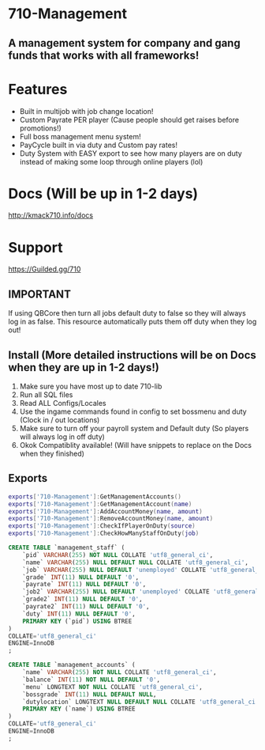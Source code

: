 # 710-Management 
## A management system for company and gang funds that works with all frameworks! 

# Features 
- Built in multijob with job change location! 
- Custom Payrate PER player (Cause people should get raises before promotions!) 
- Full boss management menu system! 
- PayCycle built in via duty and Custom pay rates! 
- Duty System with EASY export to see how many players are on duty instead of making some loop through online players (lol) 


# Docs (Will be up in 1-2 days)
http://kmack710.info/docs
# Support 
https://Guilded.gg/710 

## IMPORTANT 
If using QBCore then turn all jobs default duty to false so they will always log in as false. This resource automatically puts them off duty when they log out! 

## Install (More detailed instructions will be on Docs when they are up in 1-2 days!)
1. Make sure you have most up to date 710-lib 
2. Run all SQL files
3. Read ALL Configs/Locales 
4. Use the ingame commands found in config to set bossmenu and duty (Clock in / out locations)
5. Make sure to turn off your payroll system and Default duty (So players will always log in off duty)
6. Okok Compatiblity available! (Will have snippets to replace on the Docs when they finished)

## Exports 
```lua 
exports['710-Management']:GetManagementAccounts()
exports['710-Management']:GetManagementAccount(name)
exports['710-Management']:AddAccountMoney(name, amount)
exports['710-Management']:RemoveAccountMoney(name, amount)
exports['710-Management']:CheckIfPlayerOnDuty(source)
exports['710-Management']:CheckHowManyStaffOnDuty(job)

```
```sql 
CREATE TABLE `management_staff` (
	`pid` VARCHAR(255) NOT NULL COLLATE 'utf8_general_ci',
	`name` VARCHAR(255) NULL DEFAULT NULL COLLATE 'utf8_general_ci',
	`job` VARCHAR(255) NULL DEFAULT 'unemployed' COLLATE 'utf8_general_ci',
	`grade` INT(11) NULL DEFAULT '0',
	`payrate` INT(11) NULL DEFAULT '0',
	`job2` VARCHAR(255) NULL DEFAULT 'unemployed' COLLATE 'utf8_general_ci',
	`grade2` INT(11) NULL DEFAULT '0',
	`payrate2` INT(11) NULL DEFAULT '0',
	`duty` INT(11) NULL DEFAULT '0',
	PRIMARY KEY (`pid`) USING BTREE
)
COLLATE='utf8_general_ci'
ENGINE=InnoDB
;

CREATE TABLE `management_accounts` (
	`name` VARCHAR(255) NOT NULL COLLATE 'utf8_general_ci',
	`balance` INT(11) NOT NULL DEFAULT '0',
	`menu` LONGTEXT NOT NULL COLLATE 'utf8_general_ci',
	`bossgrade` INT(11) NULL DEFAULT NULL,
	`dutylocation` LONGTEXT NULL DEFAULT NULL COLLATE 'utf8_general_ci',
	PRIMARY KEY (`name`) USING BTREE
)
COLLATE='utf8_general_ci'
ENGINE=InnoDB
;
```

